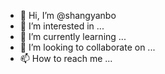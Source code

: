- 👋 Hi, I’m @shangyanbo
- 👀 I’m interested in ...
- 🌱 I’m currently learning ...
- 💞️ I’m looking to collaborate on ...
- 📫 How to reach me ...

<!---
shangyanbo/shangyanbo is a ✨ special ✨ repository because its `README.md` (this file) appears on your GitHub profile.
You can click the Preview link to take a look at your changes.
--->
